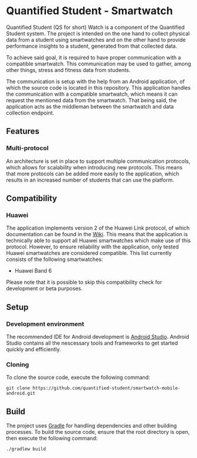# Quantified Student - Smartwatch

Quantified Student (QS for short) Watch is a component of the Quantified Student system.
The project is intended on the one hand to collect physical data from a student using smartwatches and on the other hand to provide performance insights to a student, generated from that collected data.

To achieve said goal, it is required to have proper communication with a compatible smartwatch.
This communication may be used to gather, among other things, stress and fitness data from students.

The communication is setup with the help from an Android application, of which the source code is located in this repository.
This application handles the communication with a compatible smartwatch, which means it can request the mentioned data from the smartwatch.
That being said, the application acts as the middleman between the smartwatch and data collection endpoint.

## Features

### Multi-protocol

An architecture is set in place to support multiple communication protocols, which allows for scalability when introducing new protocols.
This means that more protocols can be added more easily to the application, which results in an increased number of students that can use the platform.

## Compatibility

### Huawei

The application implements version 2 of the Huawei Link protocol, of which documentation can be found in the [Wiki](https://github.com/quantified-student/smartwatch-mobile-android/wiki).
This means that the application is technically able to support all Huawei smartwatches which make use of this protocol.
However, to ensure reliability with the application, only tested Huawei smartwatches are considered compatible.
This list currently consists of the following smartwatches:

- Huawei Band 6

Please note that it is possible to skip this compatibility check for development or beta purposes.

## Setup

### Development environment

The recommended IDE for Android development is [Android Studio](https://developer.android.com/studio).
Android Studio contains all the nescessary tools and frameworks to get started quickly and efficiently.

### Cloning

To clone the source code, execute the following command:

```
git clone https://github.com/quantified-student/smartwatch-mobile-android.git
```

## Build

The project uses [Gradle](https://docs.gradle.org/current/userguide/what_is_gradle.html) for handling dependencies and other building processes.
To build the source code, ensure that the root directory is open, then execute the following command:

```
./gradlew build
```
